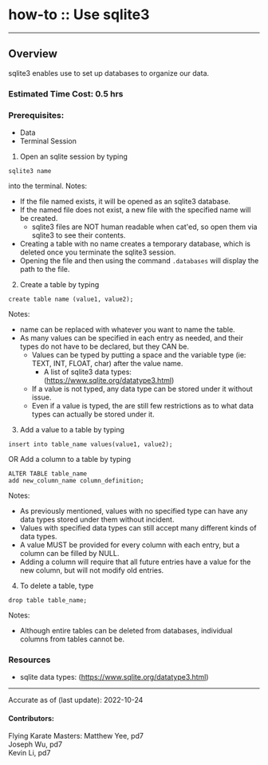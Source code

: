 # how-to :: Use sqlite3
---
## Overview
sqlite3 enables use to set up databases to organize our data.

### Estimated Time Cost: 0.5 hrs

### Prerequisites:

- Data
- Terminal Session

1. Open an sqlite session by typing
```
sqlite3 name
```
into the terminal.
Notes:
- If the file named exists, it will be opened as an sqlite3 database.
- If the named file does not exist, a new file with the specified name will be created.
  - sqlite3 files are NOT human readable when cat'ed, so open them via sqlite3 to see their contents.
- Creating a table with no name creates a temporary database, which is deleted once you terminate the sqlite3 session.
- Opening the file and then using the command ```.databases``` will display the path to the file.

2. Create a table by typing
```
create table name (value1, value2);
```
Notes:
- name can be replaced with whatever you want to name the table.
- As many values can be specified in each entry as needed, and their types do not have to be declared, but they CAN be.
  - Values can be typed by putting a space and the variable type (ie: TEXT, INT, FLOAT, char) after the value name.
    - A list of sqlite3 data types: (https://www.sqlite.org/datatype3.html)
  - If a value is not typed, any data type can be stored under it without issue.
  - Even if a value is typed, the are still few restrictions as to what data types can actually be stored under it.

3. Add a value to a table by typing
```
insert into table_name values(value1, value2);
```
OR
Add a column to a table by typing
```
ALTER TABLE table_name
add new_column_name column_definition;
```
Notes:
- As previously mentioned, values with no specified type can have any data types stored under them without incident.
- Values with specified data types can still accept many different kinds of data types.
- A value MUST be provided for every column with each entry, but a column can be filled by NULL.
- Adding a column will require that all future entries have a value for the new column, but will not modify old entries.

4. To delete a table, type
```
drop table table_name;
```
Notes:
- Although entire tables can be deleted from databases, individual columns from tables cannot be.


### Resources
* sqlite data types: (https://www.sqlite.org/datatype3.html)

---

Accurate as of (last update): 2022-10-24

#### Contributors:  
Flying Karate Masters:
Matthew Yee, pd7  
Joseph Wu, pd7  
Kevin Li, pd7  
